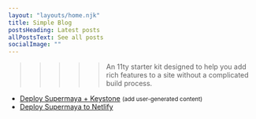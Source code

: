 ```yaml
---
layout: "layouts/home.njk"
title: Simple Blog
postsHeading: Latest posts
allPostsText: See all posts
socialImage: ""
---
```


>>>>>An 11ty starter kit designed to help you add rich features to a site without a complicated build process.

<ul>
    <li>
        <a href="https://heroku.com/deploy?template=https://github.com/MadeByMike/keystone-jamstack-plus">Deploy Supermaya + Keystone</a> <small>(add user-generated content)</small>
    </li>
    <li>
        <a href="https://app.netlify.com/start/deploy?repository=https://github.com/MadeByMike/supermaya">Deploy Supermaya to Netlify</a>
    </li>
</ul>
